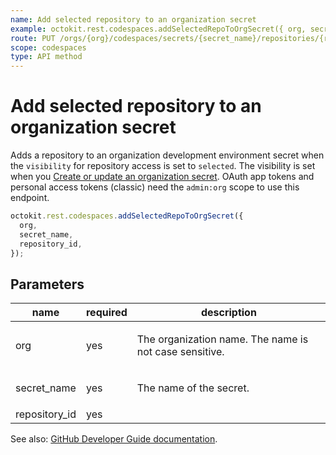 ```yaml
---
name: Add selected repository to an organization secret
example: octokit.rest.codespaces.addSelectedRepoToOrgSecret({ org, secret_name, repository_id })
route: PUT /orgs/{org}/codespaces/secrets/{secret_name}/repositories/{repository_id}
scope: codespaces
type: API method
---
```


# Add selected repository to an organization secret

Adds a repository to an organization development environment secret when the `visibility` for repository access is set to `selected`. The visibility is set when you [Create or update an organization secret](https://docs.github.com/rest/codespaces/organization-secrets#create-or-update-an-organization-secret).
OAuth app tokens and personal access tokens (classic) need the `admin:org` scope to use this endpoint.

```js
octokit.rest.codespaces.addSelectedRepoToOrgSecret({
  org,
  secret_name,
  repository_id,
});
```

## Parameters

<table>
  <thead>
    <tr>
      <th>name</th>
      <th>required</th>
      <th>description</th>
    </tr>
  </thead>
  <tbody>
    <tr><td>org</td><td>yes</td><td>

The organization name. The name is not case sensitive.

</td></tr>
<tr><td>secret_name</td><td>yes</td><td>

The name of the secret.

</td></tr>
<tr><td>repository_id</td><td>yes</td><td>

</td></tr>
  </tbody>
</table>

See also: [GitHub Developer Guide documentation](https://docs.github.com/rest/codespaces/organization-secrets#add-selected-repository-to-an-organization-secret).
